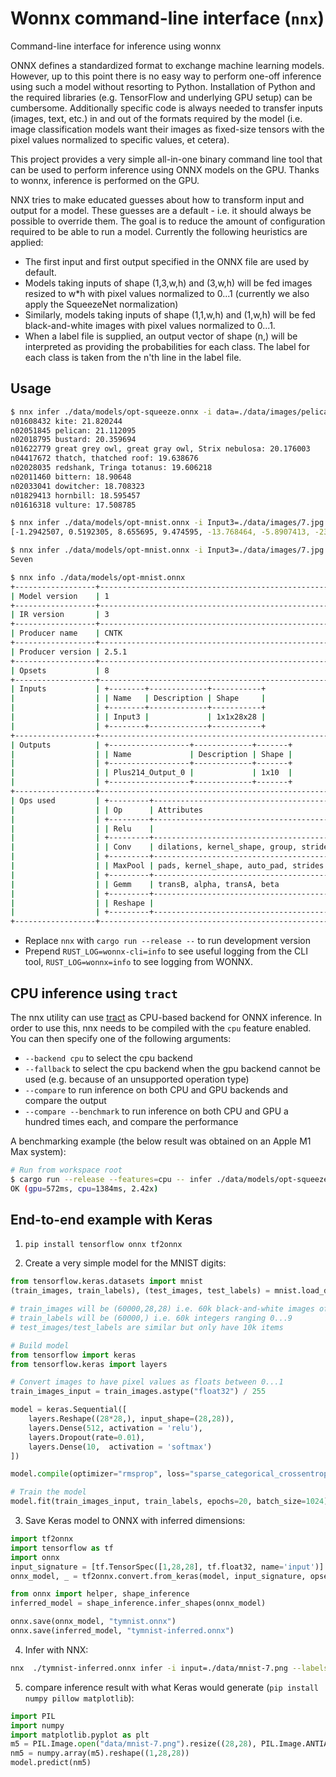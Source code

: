 # Wonnx command-line interface (`nnx`)

Command-line interface for inference using wonnx

ONNX defines a standardized format to exchange machine learning models. However, up to this point there is no easy way to
perform one-off inference using such a model without resorting to Python. Installation of Python and the required libraries
(e.g. TensorFlow and underlying GPU setup) can be cumbersome. Additionally specific code is always needed to transfer
inputs (images, text, etc.) in and out of the formats required by the model (i.e. image classification models want their
images as fixed-size tensors with the pixel values normalized to specific values, et cetera).

This project provides a very simple all-in-one binary command line tool that can be used to perform inference using ONNX
models on the GPU. Thanks to wonnx,  inference is performed on the GPU. 

NNX tries to make educated guesses about how to transform input and output for a model. These guesses are a default - i.e.
it should always be possible to override them. The goal is to reduce the amount of configuration required to be able to
run a model. Currently the following heuristics are applied:

- The first input and first output specified in the ONNX file are used by default.
- Models taking inputs of shape (1,3,w,h) and (3,w,h) will be fed images resized to w\*h with pixel values normalized to
  0...1 (currently we also apply the SqueezeNet normalization)
- Similarly, models taking inputs of shape (1,1,w,h) and (1,w,h) will be fed black-and-white images with pixel values
  normalized to 0...1.
- When a label file is supplied, an output vector of shape (n,) will be interpreted as providing the probabilities for each
  class. The label for each class is taken from the n'th line in the label file.

## Usage

```sh
$ nnx infer ./data/models/opt-squeeze.onnx -i data=./data/images/pelican.jpeg --labels ./data/models/squeeze-labels.txt --probabilities
n01608432 kite: 21.820244
n02051845 pelican: 21.112095
n02018795 bustard: 20.359694
n01622779 great grey owl, great gray owl, Strix nebulosa: 20.176003
n04417672 thatch, thatched roof: 19.638676
n02028035 redshank, Tringa totanus: 19.606218
n02011460 bittern: 18.90648
n02033041 dowitcher: 18.708323
n01829413 hornbill: 18.595457
n01616318 vulture: 17.508785

$ nnx infer ./data/models/opt-mnist.onnx -i Input3=./data/images/7.jpg
[-1.2942507, 0.5192305, 8.655695, 9.474595, -13.768464, -5.8907413, -23.467274, 28.252314, -6.7598896, 3.9513395]

$ nnx infer ./data/models/opt-mnist.onnx -i Input3=./data/images/7.jpg --labels ./data/models/mnist-labels.txt --top=1
Seven

$ nnx info ./data/models/opt-mnist.onnx
+------------------+-----------------------------------------------------------------+
| Model version    | 1                                                               |
+------------------+-----------------------------------------------------------------+
| IR version       | 3                                                               |
+------------------+-----------------------------------------------------------------+
| Producer name    | CNTK                                                            |
+------------------+-----------------------------------------------------------------+
| Producer version | 2.5.1                                                           |
+------------------+-----------------------------------------------------------------+
| Opsets           | 8                                                               |
+------------------+-----------------------------------------------------------------+
| Inputs           | +--------+-------------+-----------+                            |
|                  | | Name   | Description | Shape     |                            |
|                  | +--------+-------------+-----------+                            |
|                  | | Input3 |             | 1x1x28x28 |                            |
|                  | +--------+-------------+-----------+                            |
+------------------+-----------------------------------------------------------------+
| Outputs          | +------------------+-------------+-------+                      |
|                  | | Name             | Description | Shape |                      |
|                  | +------------------+-------------+-------+                      |
|                  | | Plus214_Output_0 |             | 1x10  |                      |
|                  | +------------------+-------------+-------+                      |
+------------------+-----------------------------------------------------------------+
| Ops used         | +---------+---------------------------------------------------+ |
|                  | | Op      | Attributes                                        | |
|                  | +---------+---------------------------------------------------+ |
|                  | | Relu    |                                                   | |
|                  | +---------+---------------------------------------------------+ |
|                  | | Conv    | dilations, kernel_shape, group, strides, auto_pad | |
|                  | +---------+---------------------------------------------------+ |
|                  | | MaxPool | pads, kernel_shape, auto_pad, strides             | |
|                  | +---------+---------------------------------------------------+ |
|                  | | Gemm    | transB, alpha, transA, beta                       | |
|                  | +---------+---------------------------------------------------+ |
|                  | | Reshape |                                                   | |
|                  | +---------+---------------------------------------------------+ |
+------------------+-----------------------------------------------------------------+
```

- Replace `nnx` with `cargo run --release --` to run development version
- Prepend `RUST_LOG=wonnx-cli=info` to see useful logging from the CLI tool, `RUST_LOG=wonnx=info` to see logging from WONNX.

## CPU inference using `tract`

The nnx utility can use [tract](https://github.com/sonos/tract) as CPU-based backend for ONNX inference. In order to use
this, nnx needs to be compiled with the `cpu` feature enabled. You can then specify one of the following arguments:
*  `--backend cpu` to select the cpu backend
* `--fallback` to select the cpu backend when the gpu backend cannot be used (e.g. because of an unsupported operation type)
* `--compare` to run inference on both CPU and GPU backends and compare the output
* `--compare --benchmark` to run inference on both CPU and GPU a hundred times each, and compare the performance

A benchmarking example (the below result was obtained on an Apple M1 Max system):

```sh
# Run from workspace root
$ cargo run --release --features=cpu -- infer ./data/models/opt-squeeze.onnx -i data=./data/images/pelican.jpeg --compare --benchmark
OK (gpu=572ms, cpu=1384ms, 2.42x)
```

## End-to-end example with Keras

1. `pip install tensorflow onnx tf2onnx`

2. Create a very simple model for the MNIST digits:

```python
from tensorflow.keras.datasets import mnist
(train_images, train_labels), (test_images, test_labels) = mnist.load_data()

# train_images will be (60000,28,28) i.e. 60k black-and-white images of 28x28 pixels (which are ints between 0..255)
# train_labels will be (60000,) i.e. 60k integers ranging 0...9
# test_images/test_labels are similar but only have 10k items

# Build model
from tensorflow import keras
from tensorflow.keras import layers

# Convert images to have pixel values as floats between 0...1
train_images_input = train_images.astype("float32") / 255

model = keras.Sequential([
    layers.Reshape((28*28,), input_shape=(28,28)),
    layers.Dense(512, activation = 'relu'),
    layers.Dropout(rate=0.01),
    layers.Dense(10,  activation = 'softmax')
])

model.compile(optimizer="rmsprop", loss="sparse_categorical_crossentropy", metrics=["accuracy"])

# Train the model
model.fit(train_images_input, train_labels, epochs=20, batch_size=1024)
```

3. Save Keras model to ONNX with inferred dimensions:

```python
import tf2onnx
import tensorflow as tf
import onnx
input_signature = [tf.TensorSpec([1,28,28], tf.float32, name='input')]
onnx_model, _ = tf2onnx.convert.from_keras(model, input_signature, opset=13)

from onnx import helper, shape_inference
inferred_model = shape_inference.infer_shapes(onnx_model)

onnx.save(onnx_model, "tymnist.onnx")
onnx.save(inferred_model, "tymnist-inferred.onnx")
```

4. Infer with NNX:

```sh
nnx  ./tymnist-inferred.onnx infer -i input=./data/mnist-7.png --labels ./data/models/mnist-labels.txt
```

5. compare inference result with what Keras would generate (`pip install numpy pillow matplotlib`):

```python
import PIL
import numpy
import matplotlib.pyplot as plt
m5 = PIL.Image.open("data/mnist-7.png").resize((28,28), PIL.Image.ANTIALIAS)
nm5 = numpy.array(m5).reshape((1,28,28))
model.predict(nm5)
```